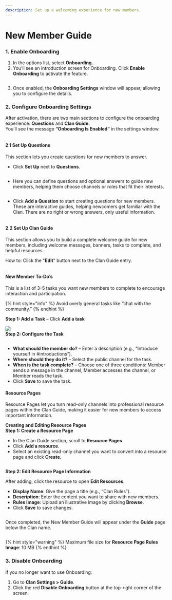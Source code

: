 ```yaml
---
description: Set up a welcoming experience for new members.
---
```


# New Member Guide

### **1. Enable Onboarding**

1. In the options list, select **Onboarding**.
2. You’ll see an introduction screen for Onboarding. Click **Enable Onboarding** to activate the feature.

<figure><img src="../../../../.gitbook/assets/image (136).png" alt=""><figcaption></figcaption></figure>

3. Once enabled, the **Onboarding Settings** window will appear, allowing you to configure the details.

### **2. Configure Onboarding Settings**

After activation, there are two main sections to configure the onboarding experience: **Questions** and **Clan Guide**.\
You’ll see the message **“Onboarding Is Enabled”** in the settings window.

<figure><img src="../../../../.gitbook/assets/image (137).png" alt=""><figcaption></figcaption></figure>

#### **2.1 Set Up Questions**

This section lets you create questions for new members to answer.

* Click **Set Up** next to **Questions**.

<figure><img src="../../../../.gitbook/assets/image (138).png" alt=""><figcaption></figcaption></figure>

* Here you can define questions and optional answers to guide new members, helping them choose channels or roles that fit their interests.

<figure><img src="../../../../.gitbook/assets/image (139).png" alt=""><figcaption></figcaption></figure>

* Click **Add a Question** to start creating questions for new members. These are interactive guides, helping newcomers get familiar with the Clan. There are no right or wrong answers, only useful information.

<figure><img src="../../../../.gitbook/assets/image (140).png" alt=""><figcaption></figcaption></figure>

#### **2.2 Set Up Clan Guide**

This section allows you to build a complete welcome guide for new members, including welcome messages, banners, tasks to complete, and helpful resources.

How to: Click the "**Edit**" button next to the Clan Guide entry.

<figure><img src="../../../../.gitbook/assets/image (141).png" alt=""><figcaption></figcaption></figure>

#### **New Member To-Do’s**

This is a list of 3–5 tasks you want new members to complete to encourage interaction and participation.

{% hint style="info" %}
Avoid overly general tasks like “chat with the community.”
{% endhint %}

**Step 1: Add a Task** – Click **Add a task**

![](<../../../../.gitbook/assets/image (142).png>)\
**Step 2: Configure the Task**

<figure><img src="../../../../.gitbook/assets/image (143).png" alt=""><figcaption></figcaption></figure>

* **What should the member do?** – Enter a description (e.g., “Introduce yourself in #introductions”).
* **Where should they do it?** – Select the public channel for the task.
* **When is the task complete?** – Choose one of three conditions: Member sends a message in the channel, Member accesses the channel, or Member reads the task.
* Click **Save** to save the task.

#### **Resource Pages**

Resource Pages let you turn read-only channels into professional resource pages within the Clan Guide, making it easier for new members to access important information.

**Creating and Editing Resource Pages**\
**Step 1: Create a Resource Page**

* In the Clan Guide section, scroll to **Resource Pages**.
* Click **Add a resource**.
* Select an existing read-only channel you want to convert into a resource page and click **Create**.

<figure><img src="../../../../.gitbook/assets/image (144).png" alt=""><figcaption></figcaption></figure>

**Step 2: Edit Resource Page Information**

After adding, click the resource to open **Edit Resources**.

* **Display Name**: Give the page a title (e.g., “Clan Rules”).
* **Description**: Enter the content you want to share with new members.
* **Rules Image**: Upload an illustrative image by clicking **Browse**.
* Click **Save** to save changes.

<figure><img src="../../../../.gitbook/assets/image (145).png" alt=""><figcaption></figcaption></figure>

Once completed, the New Member Guide will appear under the **Guide** page below the Clan name.

<figure><img src="../../../../.gitbook/assets/image (146).png" alt=""><figcaption></figcaption></figure>

{% hint style="warning" %}
Maximum file size for **Resource Page Rules Image**: 10 MB
{% endhint %}

### **3. Disable Onboarding**

If you no longer want to use Onboarding:

1. Go to **Clan Settings > Guide**.
2. Click the red **Disable Onboarding** button at the top-right corner of the screen.

<figure><img src="../../../../.gitbook/assets/image (147).png" alt=""><figcaption></figcaption></figure>
